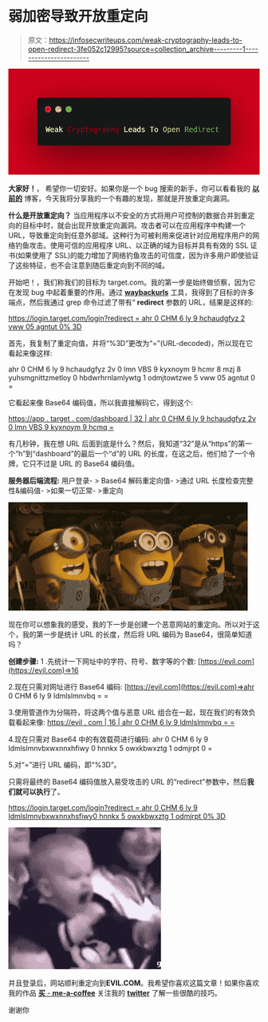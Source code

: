 # 弱加密导致开放重定向

> 原文：<https://infosecwriteups.com/weak-cryptography-leads-to-open-redirect-3fe052c12995?source=collection_archive---------1----------------------->

![](img/68735f39729c580c944dd112113fb86e.png)

**大家好！**，
希望你一切安好。如果你是一个 bug 搜索的新手，你可以看看我的 [**以前的**](https://medium.com/bugbountywriteup/introduction-to-bug-bounty-for-noobs-46654bd6e0e2) 博客，今天我将分享我的一个有趣的发现，那就是开放重定向漏洞。

**什么是开放重定向？**
当应用程序以不安全的方式将用户可控制的数据合并到重定向的目标中时，就会出现开放重定向漏洞。攻击者可以在应用程序中构建一个 URL，导致重定向到任意外部域。这种行为可被利用来促进针对应用程序用户的网络钓鱼攻击。使用可信的应用程序 URL、以正确的域为目标并具有有效的 SSL 证书(如果使用了 SSL)的能力增加了网络钓鱼攻击的可信度，因为许多用户即使验证了这些特征，也不会注意到随后重定向到不同的域。

开始吧！，我们称我们的目标为 target.com。我的第一步是始终做侦察，因为它在发现 bug 中起着重要的作用。通过 [**waybackurls**](https://github.com/tomnomnom/waybackurls) 工具，我得到了目标的许多端点，然后我通过 grep 命令过滤了带有“ **redirect** 参数的 URL，结果是这样的:

[https://login.target.com/login?redirect = ahr 0 CHM 6 ly 9 hchaudgfyz 2 vww 05 agntut 0% 3D](https://login.target.com/login?redirect=aHR0cHM6Ly9hcHAudGFyZ2V0LmNvbS9kYXNoYm9hcmR8MzJ8YUhSMGNITTZMeTloY0hBdWRHRnlaMlYwTG1OdmJTOWtZWE5vWW05aGNtUT0%3D)

首先，我复制了重定向值，并将“%3D”更改为“=”(URL-decoded)，所以现在它看起来像这样:

ahr 0 CHM 6 ly 9 hchaudgfyz 2v 0 lmn VBS 9 kyxnoym 9 hcmr 8 mzj 8 yuhsmgnittzmetloy 0 hbdwrhrnlamlywtg 1 odmjtowtzwe 5 vww 05 agntut 0 =

它看起来像 Base64 编码值，所以我直接解码它，得到这个:

[https://app . target . com/dashboard | 32 | ahr 0 CHM 6 ly 9 hchaudgfyz 2v 0 lmn VBS 9 kyxnoym 9 hcmq =](https://app.target.com/dashboard|32|aHR0cHM6Ly9hcHAudGFyZ2V0LmNvbS9kYXNoYm9hcmQ=)

有几秒钟，我在想 URL 后面到底是什么？然后，我知道“32”是从“https”的第一个“h”到“dashboard”的最后一个“d”的 URL 的长度，在这之后，他们给了一个令牌，它只不过是 URL 的 Base64 编码值。

**服务器后端流程:**
用户登录- > Base64 解码重定向值- >通过 URL 长度检查完整性&编码值- >如果一切正常- >重定向

![](img/bac68232216f5cc3b0f33cce558e7022.png)

现在你可以想象我的感受，我的下一步是创建一个恶意网站的重定向。所以对于这个，我的第一步是统计 URL 的长度，然后将 URL 编码为 Base64，很简单知道吗？

**创建步骤:**
1 .先统计一下网址中的字符、符号、数字等的个数:
[https://evil.com](https://evil.com)=>16

2.现在只需对网址进行 Base64 编码:
[https://evil.com](https://evil.com)=>ahr 0 CHM 6 ly 9 ldmlslmnvbq = =

3.使用管道作为分隔符，将这两个值与恶意 URL 组合在一起，现在我们的有效负载看起来像:
[https://evil . com | 16 | ahr 0 CHM 6 ly 9 ldmlslmnvbq = =](https://evil.com|16|aHR0cHM6Ly9ldmlsLmNvbQ==)

4.现在只需对 Base64 中的有效载荷进行编码:
ahr 0 CHM 6 ly 9 ldmlslmnvbxwxnnxhfiwy 0 hnnkx 5 owxkbwxztg 1 odmjrpt 0 =

5.对“=”进行 URL 编码，即“%3D”。

只需将最终的 Base64 编码值放入易受攻击的 URL 的“redirect”参数中，然后**我们就可以执行**了。

[https://login.target.com/login?redirect = ahr 0 CHM 6 ly 9 ldmlslmnvbxwxnnxhsfiwy0 hnnkx 5 owxkbwxztg 1 odmjrpt 0% 3D](https://login.target.com/login?redirect=aHR0cHM6Ly9ldmlsLmNvbXwxNnxhSFIwY0hNNkx5OWxkbWxzTG1OdmJRPT0%3D)

![](img/f615d5f5676744a17a41ace57a6fc19b.png)

并且登录后，网站顺利重定向到**EVIL.COM**。我希望你喜欢这篇文章！如果你喜欢我的作品 [**买** - **me-a-coffee**](https://www.buymeacoffee.com/darklotus) 关注我的 [**twitter**](https://twitter.com/darklotuskdb) 了解一些很酷的技巧。

谢谢你